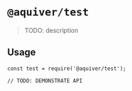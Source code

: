 # `@aquiver/test`

> TODO: description

## Usage

```
const test = require('@aquiver/test');

// TODO: DEMONSTRATE API
```
